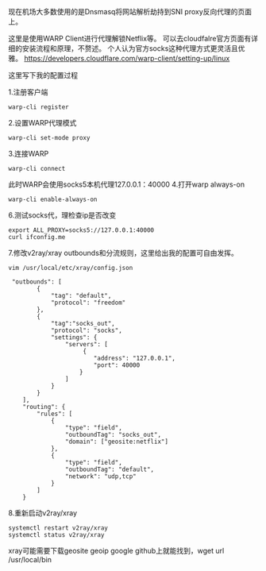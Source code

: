现在机场大多数使用的是Dnsmasq将网站解析劫持到SNI proxy反向代理的页面上。

这里是使用WARP Client进行代理解锁Netflix等。
可以去cloudfalre官方页面有详细的安装流程和原理，不赘述。
个人认为官方socks这种代理方式更灵活且优雅。
https://developers.cloudflare.com/warp-client/setting-up/linux

这里写下我的配置过程

1.注册客户端
```
warp-cli register
```
2.设置WARP代理模式
```
warp-cli set-mode proxy
```
3.连接WARP
```
warp-cli connect
```
此时WARP会使用socks5本机代理127.0.0.1：40000
4.打开warp always-on
```
warp-cli enable-always-on
```
6.测试socks代，理检查ip是否改变
```
export ALL_PROXY=socks5://127.0.0.1:40000
curl ifconfig.me
```
7.修改v2ray/xray outbounds和分流规则，这里给出我的配置可自由发挥。
```
vim /usr/local/etc/xray/config.json
```
```
 "outbounds": [
        {
            "tag": "default",
            "protocol": "freedom"
        },
        {
            "tag":"socks_out",
            "protocol": "socks",
            "settings": {
                "servers": [
                     {
                        "address": "127.0.0.1",
                        "port": 40000
                    }
                ]
            }
        }
    ],
    "routing": {
        "rules": [
            {
                "type": "field",
                "outboundTag": "socks_out",
                "domain": ["geosite:netflix"]
            },
            {
                "type": "field",
                "outboundTag": "default",
                "network": "udp,tcp"
            }
        ]
    }
```
8.重新启动v2ray/xray
```
systemctl restart v2ray/xray
systemctl status v2ray/xray
```
xray可能需要下载geosite geoip
google github上就能找到，wget url /usr/local/bin

